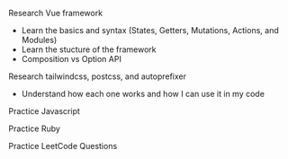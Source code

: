 Research Vue framework
- Learn the basics and syntax (States, Getters, Mutations, Actions, and Modules)
- Learn the stucture of the framework
- Composition vs Option API

Research tailwindcss, postcss, and autoprefixer
- Understand how each one works and how I can use it in my code

Practice Javascript

Practice Ruby

Practice LeetCode Questions
